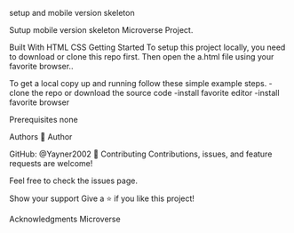 setup and mobile version skeleton

Sutup mobile version skeleton Microverse Project.

Built With
HTML
CSS
Getting Started
To setup this project locally, you need to download or clone this repo first. Then open the a.html file using your favorite browser..

To get a local copy up and running follow these simple example steps. -clone the repo or download the source code -install favorite editor -install favorite browser

Prerequisites
none

Authors
👤 Author

GitHub: @Yayner2002
🤝 Contributing
Contributions, issues, and feature requests are welcome!

Feel free to check the issues page.

Show your support
Give a ⭐️ if you like this project!

Acknowledgments
Microverse
